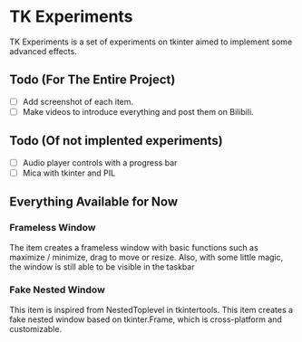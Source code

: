 # TK Experiments
TK Experiments is a set of experiments on tkinter aimed to implement some advanced effects.

## Todo (For The Entire Project)
- [ ] Add screenshot of each item.
- [ ] Make videos to introduce everything and post them on Bilibili.

## Todo (Of not implented experiments)
- [ ] Audio player controls with a progress bar
- [ ] Mica with tkinter and PIL

## Everything Available for Now

### Frameless Window
The item creates a frameless window with basic functions such as maximize / minimize, drag to move or resize. Also, with some little magic, the window is still able to be visible in the taskbar

### Fake Nested Window
This item is inspired from NestedToplevel in tkintertools. This item creates a fake nested window based on tkinter.Frame, which is cross-platform and customizable.
